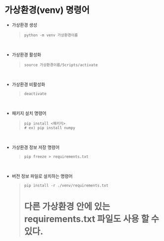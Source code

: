 # 가상환경(venv) 명령어 

- 가상환경 생성 

    > ```
    > python -m venv 가상환경이름
    >```
<br>

- 가상환경 활성화 

    > ```
    > source 가상환경이름/Scripts/activate
    >```

<br>

- 가상환경 비활성화 

    > ```
    > deactivate
    > ```

<br>

- 패키지 설치 명령어

    > ```
    > pip install <패키지>
    > # ex) pip install numpy
    >```

<br>

- 가상환경 정보 저장 명령어

    >```
    >pip freeze > requirements.txt 
    >```

<br>

- 버전 정보 파일로 설치하는 명령어

    > ```
    > pip install -r ./venv/requirements.txt
    > ```
    > # 다른 가상환경 안에 있는 requirements.txt 파일도 사용 할 수 있다.